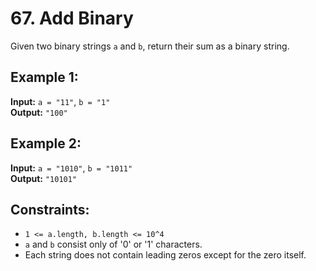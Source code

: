 # 67. Add Binary

Given two binary strings `a` and `b`, return their sum as a binary string.

## Example 1:

**Input:** `a = "11"`, `b = "1"`  
**Output:** `"100"`

## Example 2:

**Input:** `a = "1010"`, `b = "1011"`  
**Output:** `"10101"`

## Constraints:

- `1 <= a.length, b.length <= 10^4`
- `a` and `b` consist only of '0' or '1' characters.
- Each string does not contain leading zeros except for the zero itself.
